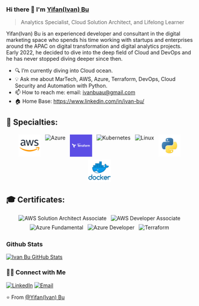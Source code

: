 ### Hi there 👋 I'm [Yifan(Ivan) Bu](https://www.linkedin.com/in/ivan-bu/)
> Analytics Specialist, Cloud Solution Architect, and Lifelong Learner




<div>
 <p>
Yifan(Ivan) Bu is an experienced developer and consultant in the digital marketing space who spends his time working with startups and enterprises around the APAC on digital transformation and digital analytics projects. Early 2022, he decided to dive into the deep field of Cloud and DevOps and he has never stopped diving deeper since then.
   
   
- :mag: I’m currently diving into Cloud ocean.
- :bulb: Ask me about MarTech, AWS, Azure, Terraform, DevOps, Cloud Security and Automation with Python.
- 📫 How to reach me: email: ivanbuau@gmail.com
- :house: Home Base: https://www.linkedin.com/in/ivan-bu/

</p>
</div>

## :fork_and_knife: Specialties:
<p align="center">
<img src="https://raw.githubusercontent.com/github/explore/80688e429a7d4ef2fca1e82350fe8e3517d3494d/topics/aws/aws.png" alt="AWS" height="60" style="vertical-align:top; margin:4px">
<img src="https://user-images.githubusercontent.com/31915035/195755030-4e4b91ba-90e7-4e5d-9911-9db98605e746.png" alt="Azure" height="60" style="vertical-align:top; margin:4px">
<img src="https://raw.githubusercontent.com/github/explore/80688e429a7d4ef2fca1e82350fe8e3517d3494d/topics/terraform/terraform.png" alt="Terraform" height="60" style="vertical-align:top; margin:4px">
<img src="https://user-images.githubusercontent.com/31915035/197445292-cda4da33-14f7-4998-be84-96c01f5c39fd.png" alt="Kubernetes" height="60" style="vertical-align:top; margin:4px">
<img src="https://user-images.githubusercontent.com/31915035/197446090-86aade40-54c7-4b38-8447-6c18ff48c580.png" alt="Linux" height="60" style="vertical-align:top; margin:4px">
<img src="https://raw.githubusercontent.com/github/explore/80688e429a7d4ef2fca1e82350fe8e3517d3494d/topics/python/python.png" alt="Python" height="60" style="vertical-align:top; margin:4px">
<img src="https://raw.githubusercontent.com/github/explore/80688e429a7d4ef2fca1e82350fe8e3517d3494d/topics/docker/docker.png" alt="Docker" height="60" style="vertical-align:top; margin:4px">
</p>

## :mortar_board: Certificates:
<p align="center">
<img src="https://user-images.githubusercontent.com/31915035/195757142-cf64f9c0-df40-4f5a-afa6-8087676ea82d.png" alt="AWS Solution Architect Associate" height="60" style="vertical-align:top; margin:4px">
<img src="https://user-images.githubusercontent.com/31915035/195757139-1289adf2-40b8-4a4a-822d-d783128c2157.png" alt="AWS Developer Associate" height="60" style="vertical-align:top; margin:4px">
<img src="https://user-images.githubusercontent.com/31915035/195757132-674cd4cd-b26b-42ab-b937-2dbe337aee71.png" alt="Azure Fundamental" height="60" style="vertical-align:top; margin:4px">
<img src="https://user-images.githubusercontent.com/31915035/195757127-b2f76a9e-0941-432f-8148-834da3e7526b.png" alt="Azure Developer" height="60" style="vertical-align:top; margin:4px">
<img src="https://user-images.githubusercontent.com/31915035/195757144-b52b7767-f970-4830-8e79-3e21fc948154.png" alt="Terraform" height="60" style="vertical-align:top; margin:4px">
</p>

### Github Stats

[![Ivan Bu GitHub Stats](https://github-readme-stats.vercel.app/api?username=yifanbu&show_icons=true&count_private=true)](https://github.com/yifanbu)

<h3> 🤝🏻 Connect with Me </h3>

<p align="left">
<a href="https://www.linkedin.com/in/ivan-bu/" target="_blank"><img alt="LinkedIn" src="https://img.shields.io/badge/LinkedIn-@ivan-blue?style=flat&logo=linkedin"></a>
<a href="mailto:ivanbuau@gmail.com"><img alt="Email" src="https://img.shields.io/badge/Email-ivanbuau@gmail.com-blue?style=flat&logo=gmail"></a>
</p>


⭐️ From [@Yifan(Ivan) Bu](https://github.com/yifanbu)
